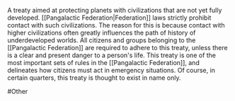 A treaty aimed at protecting planets with civilizations that are not yet fully developed.  <span class="political-bodies-places">[[Pangalactic Federation|Federation]]</span> laws strictly prohibit contact with such civilizations.
The reason for this is because contact with higher civilizations often greatly influences the path of history of underdeveloped worlds.  All citizens and groups belonging to the <span class="political-bodies-places">[[Pangalactic Federation]]</span> are required to adhere to this treaty, unless there is a clear and present danger to a person's life.
This treaty is one of the most important sets of rules in the <span class="political-bodies-places">[[Pangalactic Federation]]</span>, and delineates how citizens must act in emergency situations.
Of course, in certain quarters, this treaty is thought to exist in name only.

#Other